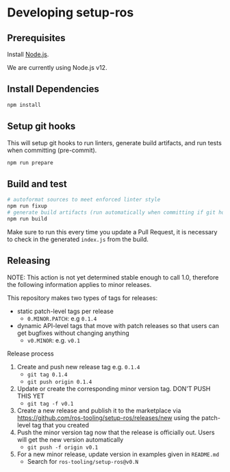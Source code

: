 # Developing setup-ros

## Prerequisites

Install [Node.js](https://nodejs.org/en/download/).

We are currently using Node.js v12.

## Install Dependencies

```sh
npm install
```

## Setup git hooks

This will setup git hooks to run linters, generate build artifacts, and run tests when committing (pre-commit).

```sh
npm run prepare
```

## Build and test

```sh
# autoformat sources to meet enforced linter style
npm run fixup
# generate build artifacts (run automatically when committing if git hooks are installed)
npm run build
```

Make sure to run this every time you update a Pull Request, it is necessary to check in the generated `index.js` from the build.

## Releasing

NOTE: This action is not yet determined stable enough to call 1.0, therefore the following information applies to minor releases.

This repository makes two types of tags for releases:

* static patch-level tags per release
  * `0.MINOR.PATCH`: e.g `0.1.4`
* dynamic API-level tags that move with patch releases so that users can get bugfixes without changing anything
  * `v0.MINOR`: e.g. `v0.1`

Release process
1. Create and push new release tag e.g. `0.1.4`
    * `git tag 0.1.4`
    * `git push origin 0.1.4`
1. Update or create the corresponding minor version tag. DON'T PUSH THIS YET
    * `git tag -f v0.1`
1. Create a new release and publish it to the marketplace via https://github.com/ros-tooling/setup-ros/releases/new using the patch-level tag that you created
1. Push the minor version tag now that the release is officially out. Users will get the new version automatically
    * `git push -f origin v0.1`
1. For a new minor release, update version in examples given in `README.md`
    * Search for `ros-tooling/setup-ros@v0.N`
